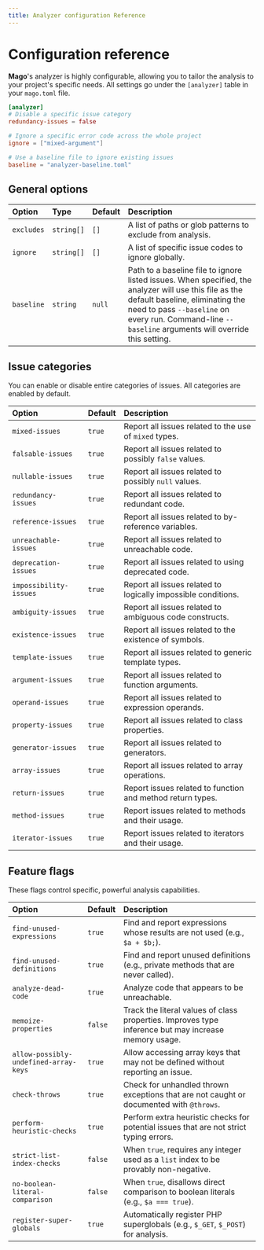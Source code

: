 ```yaml
---
title: Analyzer configuration Reference
---
```


# Configuration reference

**Mago**'s analyzer is highly configurable, allowing you to tailor the analysis to your project's specific needs. All settings go under the `[analyzer]` table in your `mago.toml` file.

```toml
[analyzer]
# Disable a specific issue category
redundancy-issues = false

# Ignore a specific error code across the whole project
ignore = ["mixed-argument"]

# Use a baseline file to ignore existing issues
baseline = "analyzer-baseline.toml"
```

## General options

| Option     | Type       | Default | Description                                                |
| :--------- | :--------- | :------ | :--------------------------------------------------------- |
| `excludes` | `string[]` | `[]`    | A list of paths or glob patterns to exclude from analysis. |
| `ignore`   | `string[]` | `[]`    | A list of specific issue codes to ignore globally.         |
| `baseline` | `string`   | `null`  | Path to a baseline file to ignore listed issues. When specified, the analyzer will use this file as the default baseline, eliminating the need to pass `--baseline` on every run. Command-line `--baseline` arguments will override this setting. |

## Issue categories

You can enable or disable entire categories of issues. All categories are enabled by default.

| Option                 | Default | Description                                                   |
| :--------------------- | :------ | :------------------------------------------------------------ |
| `mixed-issues`         | `true`  | Report all issues related to the use of `mixed` types.        |
| `falsable-issues`      | `true`  | Report all issues related to possibly `false` values.         |
| `nullable-issues`      | `true`  | Report all issues related to possibly `null` values.          |
| `redundancy-issues`    | `true`  | Report all issues related to redundant code.                  |
| `reference-issues`     | `true`  | Report all issues related to by-reference variables.          |
| `unreachable-issues`   | `true`  | Report all issues related to unreachable code.                |
| `deprecation-issues`   | `true`  | Report all issues related to using deprecated code.           |
| `impossibility-issues` | `true`  | Report all issues related to logically impossible conditions. |
| `ambiguity-issues`     | `true`  | Report all issues related to ambiguous code constructs.       |
| `existence-issues`     | `true`  | Report all issues related to the existence of symbols.        |
| `template-issues`      | `true`  | Report all issues related to generic template types.          |
| `argument-issues`      | `true`  | Report all issues related to function arguments.              |
| `operand-issues`       | `true`  | Report all issues related to expression operands.             |
| `property-issues`      | `true`  | Report all issues related to class properties.                |
| `generator-issues`     | `true`  | Report all issues related to generators.                      |
| `array-issues`         | `true`  | Report all issues related to array operations.                |
| `return-issues`        | `true`  | Report issues related to function and method return types.    |
| `method-issues`        | `true`  | Report issues related to methods and their usage.             |
| `iterator-issues`      | `true`  | Report issues related to iterators and their usage.           |

## Feature flags

These flags control specific, powerful analysis capabilities.

| Option                                | Default | Description                                                                                          |
| :------------------------------------ | :------ | :--------------------------------------------------------------------------------------------------- |
| `find-unused-expressions`             | `true`  | Find and report expressions whose results are not used (e.g., `$a + $b;`).                           |
| `find-unused-definitions`             | `true`  | Find and report unused definitions (e.g., private methods that are never called).                    |
| `analyze-dead-code`                   | `true`  | Analyze code that appears to be unreachable.                                                         |
| `memoize-properties`                  | `false` | Track the literal values of class properties. Improves type inference but may increase memory usage. |
| `allow-possibly-undefined-array-keys` | `true`  | Allow accessing array keys that may not be defined without reporting an issue.                       |
| `check-throws`                        | `true`  | Check for unhandled thrown exceptions that are not caught or documented with `@throws`.              |
| `perform-heuristic-checks`            | `true`  | Perform extra heuristic checks for potential issues that are not strict typing errors.               |
| `strict-list-index-checks`            | `false` | When `true`, requires any integer used as a `list` index to be provably non-negative.                |
| `no-boolean-literal-comparison`       | `false` | When `true`, disallows direct comparison to boolean literals (e.g., `$a === true`).                  |
| `register-super-globals`              | `true`  | Automatically register PHP superglobals (e.g., `$_GET`, `$_POST`) for analysis.                      |
